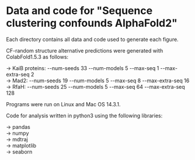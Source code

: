 # Data and code for "Sequence clustering confounds AlphaFold2"

Each directory contains all data and code used to generate each figure.

CF-random structure alternative predictions were generated with ColabFold1.5.3 as follows:

->  KaiB proteins: --num-seeds 33 --num-models 5 --max-seq 1 --max-extra-seq 2       
->  Mad2:          --num-seeds 19 --num-models 5 --max-seq 8 --max-extra-seq 16     
->  RfaH:          --num-seeds 25 --num-models 5 --max-seq 64 --max-extra-seq 128     

Programs were run on Linux and Mac OS 14.3.1.

Code for analysis written in python3 using the following libraries:

-> pandas     
-> numpy     
-> mdtraj     
-> matplotlib  
-> seaborn   


